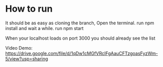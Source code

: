 # How to run

It should be as easy as cloning the branch,
Open the terminal.
run npm install and wait a while.
run npm start

When your localhost loads on port 3000 you should already see the list

Video Demo: https://drive.google.com/file/d/1qDw1cMGfVRcIFgAauCFTzgoasFyzWm-5/view?usp=sharing
